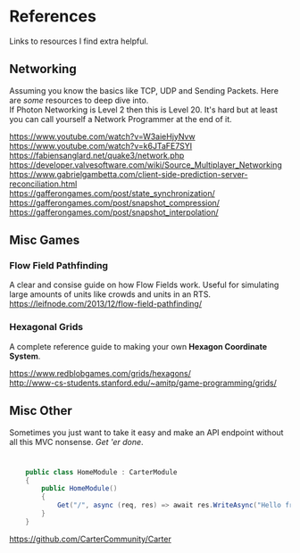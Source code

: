 # References
Links to resources I find extra helpful. 

## Networking

Assuming you know the basics like TCP, UDP and Sending Packets. Here are *some* resources to deep dive into.  
If Photon Networking is Level 2 then this is Level 20. It's hard but at least you can call yourself a Network Programmer at the end of it. 

https://www.youtube.com/watch?v=W3aieHjyNvw  
https://www.youtube.com/watch?v=k6JTaFE7SYI  
https://fabiensanglard.net/quake3/network.php  
https://developer.valvesoftware.com/wiki/Source_Multiplayer_Networking  
https://www.gabrielgambetta.com/client-side-prediction-server-reconciliation.html  
https://gafferongames.com/post/state_synchronization/  
https://gafferongames.com/post/snapshot_compression/  
https://gafferongames.com/post/snapshot_interpolation/  

## Misc Games

### Flow Field Pathfinding
A clear and consise guide on how Flow Fields work. Useful for simulating large amounts of units like crowds and units in an RTS. 
https://leifnode.com/2013/12/flow-field-pathfinding/

### Hexagonal Grids
A complete reference guide to making your own **Hexagon Coordinate System**.

https://www.redblobgames.com/grids/hexagons/  
http://www-cs-students.stanford.edu/~amitp/game-programming/grids/

## Misc Other
Sometimes you just want to take it easy and make an API endpoint without all this MVC nonsense. *Get 'er done*. 

#
```cs
    public class HomeModule : CarterModule
    {
        public HomeModule()
        {
            Get("/", async (req, res) => await res.WriteAsync("Hello from Carter!"));
        }
    }
```
https://github.com/CarterCommunity/Carter
